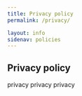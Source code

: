 ```yaml
---
title: Privacy policy
permalink: /privacy/

layout: info
sidenav: policies
---
```


## Privacy policy
privacy privacy privacy
